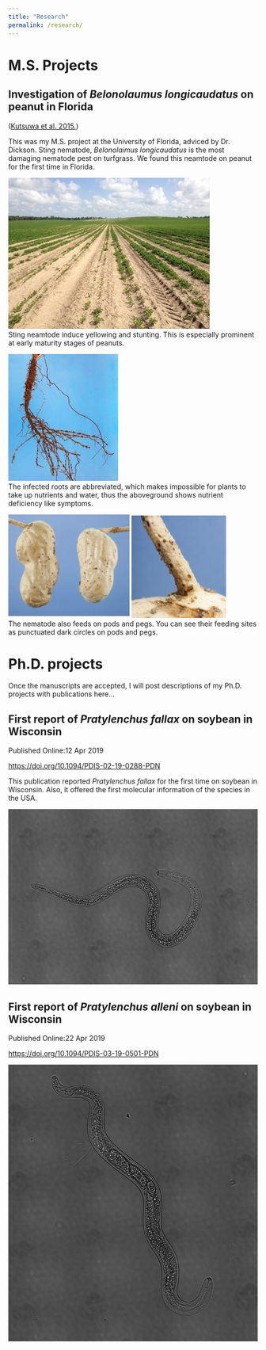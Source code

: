 ```yaml
---
title: "Research"
permalink: /research/
---
```

# M.S. Projects
## Investigation of *Belonolaumus longicaudatus* on peanut in Florida
([Kutsuwa et al. 2015.](../Kutsuwa_et_al_2015_BelonolaimusOnPeanut.pdf))


This was my M.S. project at the University of Florida, adviced by Dr. Dickson.
Sting nematode, *Belonolaimus longicaudatus* is the most damaging nematode pest on turfgrass. We found this neamtode on peanut for the first time in Florida.

![](../Sting_field.jpg)  
  Sting neamtode induce yellowing and stunting. This is especially prominent at early maturity stages of peanuts.

![](../Sting_roots.jpg)   
  The infected roots are abbreviated, which makes impossible for plants to take up nutrients and water, thus the aboveground shows nutrient deficiency like symptoms.

![](../Sting_pod.jpg)
![](../Sting_peg.jpg)   
  The nematode also feeds on pods and pegs. You can see their feeding sites as punctuated dark circles on pods and pegs.


# Ph.D. projects
Once the manuscripts are accepted, I will post descriptions of my Ph.D. projects with publications here...


## First report of *Pratylenchus fallax* on soybean in Wisconsin
Published Online:12 Apr 2019

https://doi.org/10.1094/PDIS-02-19-0288-PDN

This publication reported *Pratylenchus fallax* for the first time on soybean in Wisconsin. 
Also, it offered the first molecular information of the species in the USA. 

![](../rln734_stiching.png)

## First report of *Pratylenchus alleni* on soybean in Wisconsin
Published Online:22 Apr 2019

https://doi.org/10.1094/PDIS-03-19-0501-PDN

![](../palleni_stiching.jpg)


